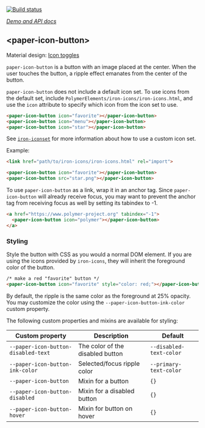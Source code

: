 
<!---

This README is automatically generated from the comments in these files:
paper-icon-button-lightDTO.html  paper-icon-button.html

Edit those files, and our readme bot will duplicate them over here!
Edit this file, and the bot will squash your changes :)

The bot does some handling of markdown. Please file a bug if it does the wrong
thing! https://github.com/PolymerLabs/tedium/issues

-->

[![Build status](https://travis-ci.org/PolymerElements/paper-icon-button.svg?branch=master)](https://travis-ci.org/PolymerElements/paper-icon-button)

_[Demo and API docs](https://elements.polymer-project.org/elements/paper-icon-button)_


## &lt;paper-icon-button&gt;

Material design: [Icon toggles](https://www.google.com/design/spec/components/buttons.html#buttons-toggle-buttons)

`paper-icon-button` is a button with an image placed at the center. When the user touches
the button, a ripple effect emanates from the center of the button.

`paper-icon-button` does not include a default icon set. To use icons from the default
set, include `PolymerElements/iron-icons/iron-icons.html`, and use the `icon` attribute to specify which icon
from the icon set to use.

<!---
```html
<custom-element-demo>
  <template>
    <script src="../webcomponentsjs/webcomponents-lite.js"></script>
    <link rel="import" href="paper-icon-button.html">
    <link rel="import" href="../iron-icons/iron-icons.html">
    <next-code-block></next-code-block>
  </template>
</custom-element-demo>
```
-->
```html
<paper-icon-button icon="favorite"></paper-icon-button>
<paper-icon-button icon="menu"></paper-icon-button>
<paper-icon-button icon="star"></paper-icon-button>
```

See [`iron-iconset`](https://github.com/PolymerElements/iron-iconset) for more information about
how to use a custom icon set.

Example:

```html
<link href="path/to/iron-icons/iron-icons.html" rel="import">

<paper-icon-button icon="favorite"></paper-icon-button>
<paper-icon-button src="star.png"></paper-icon-button>
```

To use `paper-icon-button` as a link, wrap it in an anchor tag. Since `paper-icon-button`
will already receive focus, you may want to prevent the anchor tag from receiving focus
as well by setting its tabindex to -1.

```html
<a href="https://www.polymer-project.org" tabindex="-1">
  <paper-icon-button icon="polymer"></paper-icon-button>
</a>
```

### Styling

Style the button with CSS as you would a normal DOM element. If you are using the icons
provided by `iron-icons`, they will inherit the foreground color of the button.

```html
/* make a red "favorite" button */
<paper-icon-button icon="favorite" style="color: red;"></paper-icon-button>
```

By default, the ripple is the same color as the foreground at 25% opacity. You may
customize the color using the `--paper-icon-button-ink-color` custom property.

The following custom properties and mixins are available for styling:

| Custom property | Description | Default |
| --- | --- | --- |
| `--paper-icon-button-disabled-text` | The color of the disabled button | `--disabled-text-color` |
| `--paper-icon-button-ink-color` | Selected/focus ripple color | `--primary-text-color` |
| `--paper-icon-button` | Mixin for a button | `{}` |
| `--paper-icon-button-disabled` | Mixin for a disabled button | `{}` |
| `--paper-icon-button-hover` | Mixin for button on hover | `{}` |



<!-- No docs for <paper-icon-button-lightDTO> found. -->
